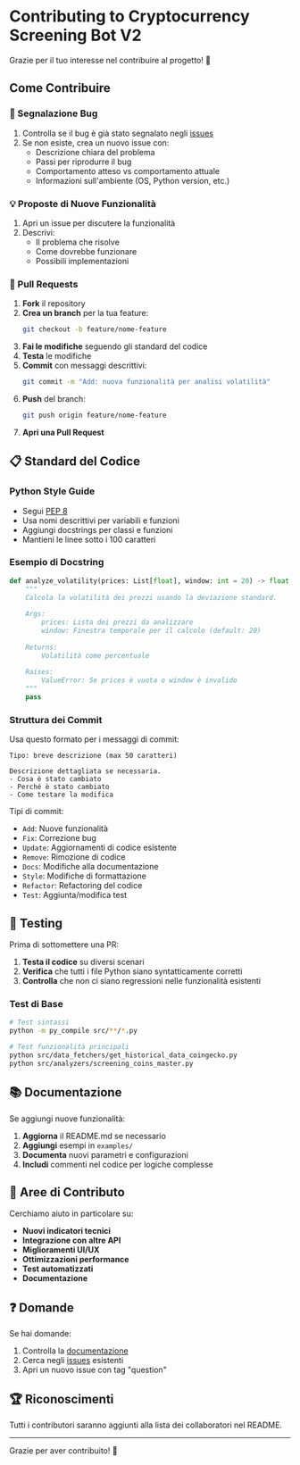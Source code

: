 # Contributing to Cryptocurrency Screening Bot V2

Grazie per il tuo interesse nel contribuire al progetto! 🎉

## Come Contribuire

### 🐛 Segnalazione Bug

1. Controlla se il bug è già stato segnalato negli [issues](../../issues)
2. Se non esiste, crea un nuovo issue con:
   - Descrizione chiara del problema
   - Passi per riprodurre il bug
   - Comportamento atteso vs comportamento attuale
   - Informazioni sull'ambiente (OS, Python version, etc.)

### 💡 Proposte di Nuove Funzionalità

1. Apri un issue per discutere la funzionalità
2. Descrivi:
   - Il problema che risolve
   - Come dovrebbe funzionare
   - Possibili implementazioni

### 🔧 Pull Requests

1. **Fork** il repository
2. **Crea un branch** per la tua feature:
   ```bash
   git checkout -b feature/nome-feature
   ```
3. **Fai le modifiche** seguendo gli standard del codice
4. **Testa** le modifiche
5. **Commit** con messaggi descrittivi:
   ```bash
   git commit -m "Add: nuova funzionalità per analisi volatilità"
   ```
6. **Push** del branch:
   ```bash
   git push origin feature/nome-feature
   ```
7. **Apri una Pull Request**

## 📋 Standard del Codice

### Python Style Guide

- Segui [PEP 8](https://pep8.org/)
- Usa nomi descrittivi per variabili e funzioni
- Aggiungi docstrings per classi e funzioni
- Mantieni le linee sotto i 100 caratteri

### Esempio di Docstring

```python
def analyze_volatility(prices: List[float], window: int = 20) -> float:
    """
    Calcola la volatilità dei prezzi usando la deviazione standard.
    
    Args:
        prices: Lista dei prezzi da analizzare
        window: Finestra temporale per il calcolo (default: 20)
        
    Returns:
        Volatilità come percentuale
        
    Raises:
        ValueError: Se prices è vuota o window è invalido
    """
    pass
```

### Struttura dei Commit

Usa questo formato per i messaggi di commit:

```
Tipo: breve descrizione (max 50 caratteri)

Descrizione dettagliata se necessaria.
- Cosa è stato cambiato
- Perché è stato cambiato
- Come testare la modifica
```

Tipi di commit:
- `Add`: Nuove funzionalità
- `Fix`: Correzione bug
- `Update`: Aggiornamenti di codice esistente
- `Remove`: Rimozione di codice
- `Docs`: Modifiche alla documentazione
- `Style`: Modifiche di formattazione
- `Refactor`: Refactoring del codice
- `Test`: Aggiunta/modifica test

## 🧪 Testing

Prima di sottomettere una PR:

1. **Testa il codice** su diversi scenari
2. **Verifica** che tutti i file Python siano syntatticamente corretti
3. **Controlla** che non ci siano regressioni nelle funzionalità esistenti

### Test di Base

```bash
# Test sintassi
python -m py_compile src/**/*.py

# Test funzionalità principali
python src/data_fetchers/get_historical_data_coingecko.py
python src/analyzers/screening_coins_master.py
```

## 📚 Documentazione

Se aggiungi nuove funzionalità:

1. **Aggiorna** il README.md se necessario
2. **Aggiungi** esempi in `examples/`
3. **Documenta** nuovi parametri e configurazioni
4. **Includi** commenti nel codice per logiche complesse

## 🎯 Aree di Contributo

Cerchiamo aiuto in particolare su:

- **Nuovi indicatori tecnici**
- **Integrazione con altre API**
- **Miglioramenti UI/UX**
- **Ottimizzazioni performance**
- **Test automatizzati**
- **Documentazione**

## ❓ Domande

Se hai domande:

1. Controlla la [documentazione](docs/)
2. Cerca negli [issues](../../issues) esistenti
3. Apri un nuovo issue con tag "question"

## 🏆 Riconoscimenti

Tutti i contributori saranno aggiunti alla lista dei collaboratori nel README.

---

Grazie per aver contribuito! 🚀
